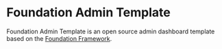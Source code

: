 # Foundation Admin Template

Foundation Admin Template is an open source admin dashboard template based on the [Foundation Framework](http://foundation.zurb.com/).
